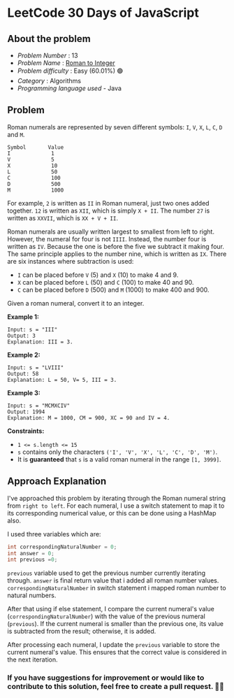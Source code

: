 # LeetCode 30 Days of JavaScript

## About the problem
- *Problem Number* : 13
- *Problem Name* :  [Roman to Integer](https://leetcode.com/problems/roman-to-integer/)
- *Problem difficulty* : Easy (60.01%) 🟢
- *Category* : Algorithms
- *Programming language used* - Java

## Problem

Roman numerals are represented by seven different symbols: `I`,  `V`,  `X`,  `L`,  `C`,  `D`  and  `M`.

```
Symbol       Value
I             1
V             5
X             10
L             50
C             100
D             500
M             1000
```

For example, `2`  is written as  `II` in Roman numeral, just two ones added together.  `12`  is written as `XII`, which is simply  `X + II`. The number  `27`  is written as  `XXVII`, which is  `XX + V + II`.

Roman numerals are usually written largest to smallest from left to right. However, the numeral for four is not  `IIII`. Instead, the number four is written as  `IV`. Because the one is before the five we subtract it making four. The same principle applies to the number nine, which is written as  `IX`. There are six instances where subtraction is used:

-   `I`  can be placed before  `V`  (5) and  `X`  (10) to make 4 and 9.
-   `X`  can be placed before  `L`  (50) and  `C`  (100) to make 40 and 90.
-   `C`  can be placed before  `D`  (500) and  `M`  (1000) to make 400 and 900.

Given a roman numeral, convert it to an integer.

**Example 1:**

```
Input: s = "III"
Output: 3
Explanation: III = 3.
```

**Example 2:**

```
Input: s = "LVIII"
Output: 58
Explanation: L = 50, V= 5, III = 3.
```

**Example 3:**

```
Input: s = "MCMXCIV"
Output: 1994
Explanation: M = 1000, CM = 900, XC = 90 and IV = 4.
```

**Constraints:**

-   `1 <= s.length <= 15`
-   `s`  contains only the characters  `('I', 'V', 'X', 'L', 'C', 'D', 'M')`.
-   It is  **guaranteed** that  `s`  is a valid roman numeral in the range  `[1, 3999]`.


## Approach Explanation
I've approached this problem by iterating through the Roman numeral string from `right to left`. 
For each numeral, I use a switch statement to map it to its corresponding numerical value, or this can be done using a HashMap also.

I used three variables which are:
```cpp
int correspondingNaturalNumber = 0;  
int answer = 0;  
int previous =0;
```
`previous` variable used to get the previous number currently iterating through.
`answer` is final return value that i added all roman number values.
`correspondingNaturalNumber` in switch statement i mapped roman number to natural numbers.

After that using if else statement, I compare the current numeral's value (`correspondingNaturalNumber`) with the value of the previous numeral (`previous`). If the current numeral is smaller than the previous one, its value is subtracted from the result; otherwise, it is added.

After processing each numeral, I update the `previous` variable to store the current numeral's value. This ensures that the correct value is considered in the next iteration.

### If you have suggestions for improvement or would like to contribute to this solution, feel free to create a pull request. 🙌😇
